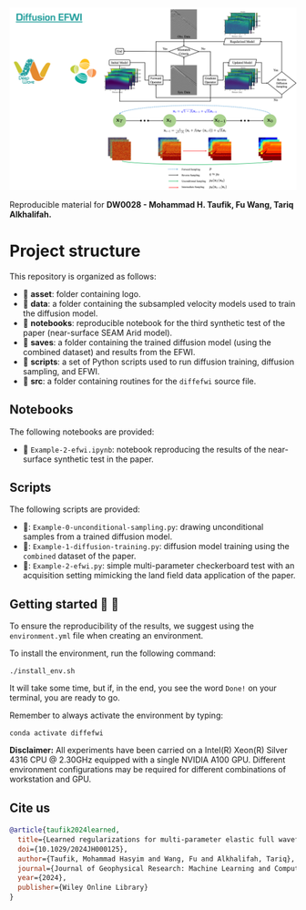 ![LOGO](https://github.com/DeepWave-KAUST/diffefwi/blob/main/asset/diffefwi.png)

Reproducible material for  **DW0028 - Mohammad H. Taufik, Fu Wang, Tariq Alkhalifah.**

# Project structure
This repository is organized as follows:

* :open_file_folder: **asset**: folder containing logo.
* :open_file_folder: **data**: a folder containing the subsampled velocity models used to train the diffusion model.
* :open_file_folder: **notebooks**: reproducible notebook for the third synthetic test of the paper (near-surface SEAM Arid model).
* :open_file_folder: **saves**: a folder containing the trained diffusion model (using the combined dataset) and results from the EFWI.
* :open_file_folder: **scripts**: a set of Python scripts used to run diffusion training, diffusion sampling, and EFWI.
* :open_file_folder: **src**: a folder containing routines for the `diffefwi` source file.

## Notebooks
The following notebooks are provided:

- :orange_book: ``Example-2-efwi.ipynb``: notebook reproducing the results of the near-surface synthetic test in the paper.

## Scripts
The following scripts are provided:

- 📝: ``Example-0-unconditional-sampling.py``: drawing unconditional samples from a trained diffusion model.
- 📝: ``Example-1-diffusion-training.py``: diffusion model training using the `combined` dataset of the paper.
- 📝: ``Example-2-efwi.py``: simple multi-parameter checkerboard test with an acquisition setting mimicking the land field data application of the paper.

## Getting started :space_invader: :robot:
To ensure the reproducibility of the results, we suggest using the `environment.yml` file when creating an environment.

To install the environment, run the following command:
```
./install_env.sh
```
It will take some time, but if, in the end, you see the word `Done!` on your terminal, you are ready to go. 

Remember to always activate the environment by typing:
```
conda activate diffefwi
```

**Disclaimer:** All experiments have been carried on a Intel(R) Xeon(R) Silver 4316 CPU @ 2.30GHz equipped with a single NVIDIA A100 GPU. Different environment 
configurations may be required for different combinations of workstation and GPU.


## Cite us 
```bibtex
@article{taufik2024learned,
  title={Learned regularizations for multi-parameter elastic full waveform inversion using diffusion models}, 
  doi={10.1029/2024JH000125},
  author={Taufik, Mohammad Hasyim and Wang, Fu and Alkhalifah, Tariq},
  journal={Journal of Geophysical Research: Machine Learning and Computation},
  year={2024},
  publisher={Wiley Online Library}
}

